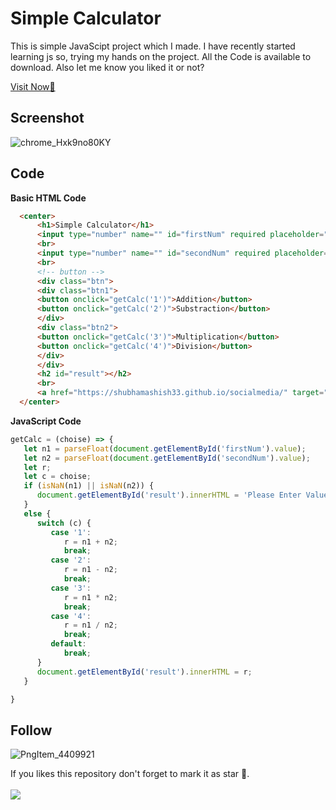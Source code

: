 # Simple Calculator
This is simple JavaScipt project which I made. I have recently started learning js so, trying my hands on the project. All the Code is available to download. Also let me know you liked it or not? 

[Visit Now🚀](https://shubhamashish33.github.io/calculator/)

## Screenshot
![chrome_Hxk9no80KY](https://user-images.githubusercontent.com/78084828/128639674-14abd991-e4bd-4cc5-bcff-4f1e624ec70b.png)


## Code
**Basic HTML Code**
``` html
  <center>
	  <h1>Simple Calculator</h1>
	  <input type="number" name="" id="firstNum" required placeholder="Enter First Number" >
	  <br>
	  <input type="number" name="" id="secondNum" required placeholder="Enter Second Number">
	  <br>
	  <!-- button -->
	  <div class="btn">
	  <div class="btn1">
	  <button onclick="getCalc('1')">Addition</button>
	  <button onclick="getCalc('2')">Substraction</button>
	  </div>
	  <div class="btn2">
	  <button onclick="getCalc('3')">Multiplication</button>
	  <button onclick="getCalc('4')">Division</button>
	  </div>
	  </div>
	  <h2 id="result"></h2>
	  <br>
	  <a href="https://shubhamashish33.github.io/socialmedia/" target="_blank" class="Follow">Follow Me ✌</a>
  </center>
```
**JavaScript Code**
``` js
getCalc = (choise) => {
   let n1 = parseFloat(document.getElementById('firstNum').value);
   let n2 = parseFloat(document.getElementById('secondNum').value);
   let r;
   let c = choise;
   if (isNaN(n1) || isNaN(n2)) {
      document.getElementById('result').innerHTML = 'Please Enter Value';
   }
   else {
      switch (c) {
         case '1':
            r = n1 + n2;
            break;
         case '2':
            r = n1 - n2;
            break;
         case '3':
            r = n1 * n2;
            break;
         case '4':
            r = n1 / n2;
            break;
         default:
            break;
      }
      document.getElementById('result').innerHTML = r;
   }

}
```

## Follow
![PngItem_4409921](https://user-images.githubusercontent.com/78084828/134414120-1e999523-0559-4430-a677-05e0f3f1392c.png)

If you likes this repository don't forget to mark it as star 🌟. \
<br>
[![](https://img.shields.io/twitter/follow/imaashish_?style=social)](https://twitter.com/imaashish_)
